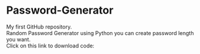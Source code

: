 # Password-Generator
My first GitHub repository.
<br>
Random Password Generator using Python you can create password length you want.
<br>
Click on this link to download code: <a href="https://tech-aditya-code.github.io/Password-Generator/Password Generator/Password Generator.py"></a>
